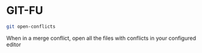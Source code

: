 GIT-FU
======

```bash
git open-conflicts
```

When in a merge conflict, open all the files with conflicts in your configured editor